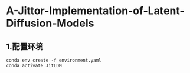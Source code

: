 # A-Jittor-Implementation-of-Latent-Diffusion-Models

## 1.配置环境

````
conda env create -f environment.yaml
conda activate JitLDM
````
